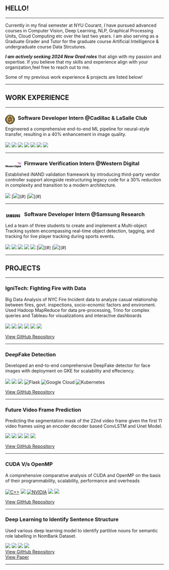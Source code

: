 ## HELLO!
---
Currently in my final semester at NYU Courant, I have pursued advanced courses in Computer Vision, Deep Learning, NLP, Graphical Processing Units, Cloud Computing etc over the last two years. I am also serving as a Graduate Grader and Tutor for the graduate course Artificial Intelligence & undergraduate course Data Strcutures.

_**I am actively seeking 2024 New Grad roles**_ that align with my passion and expertise. If you believe that my skills and experience align with your organization,feel free to reach out to me.

Some of my previous work experience & projects are listed below!

---
## WORK EXPERIENCE
---
### <img src="images\CLCMRC.png" alt="Cadillac Logo" width="30" height="30" align="left" style="margin-right: 10px;"> Software Developer Intern @Cadillac & LaSalle Club
Engineered a comprehensive end-to-end ML pipeline for neural-style transfer, resulting in a 40% enhancement in image quality.
<br><br>
[![](https://img.shields.io/badge/Python-3776AB?logo=Python&logoColor=white)](#)
[![](https://img.shields.io/badge/PyTorch-EE4C2C?logo=pytorch&logoColor=white)](#)
[![](https://img.shields.io/badge/HTML-E34F26?logo=HTML5&logoColor=white)](#)
[![](https://img.shields.io/badge/CSS-1572B6?logo=CSS3)](#)
[![](https://img.shields.io/badge/JavaScript-F7DF1E?logo=JavaScript&logoColor=black)](#)
[![](https://img.shields.io/badge/Django-092E20?logo=Django)](#)
[![](https://img.shields.io/badge/MySQL-4479A1?logo=MySQL&logoColor=white)](#)

---
### <img src="images\WDC.png" alt="Cadillac Logo" width="50" height="30" align="left" style="margin-right: 10px;"> Firmware Verification Intern @Western Digital
Established iNAND validation framework by introducing third-party vendor controller support alongside restructuring legacy code for a 30% reduction in complexity and transition to a modern architecture.
<br><br>
[![](https://img.shields.io/badge/C++-4479A1?logo=cplusplus&logoColor=white)](#)
[![](https://img.shields.io/badge/eMMC-white?)](#)
[![](https://img.shields.io/badge/Firmware%20Testing-grey?)](#)

---
### <img src="images\Samsung-logo.png" alt="Samsung Logo" width="50" height="30" align="left" style="margin-right: 10px;">Software Developer Intern @Samsung Research
Led a team of three students to create and implement a Multi-object Tracking system encompassing real-time object detection, tagging, and tracking for live player tracking during sports events.
<br><br>
[![](https://img.shields.io/badge/Python-3776AB?logo=Python&logoColor=white)](#)
[![](https://img.shields.io/badge/PyTorch-EE4C2C?logo=pytorch&logoColor=white)](#)
[![](https://img.shields.io/badge/OpenCV-5C3EE8?logo=OpenCV&logoColor=white)](#)
[![](https://img.shields.io/badge/scikit-F7931E?logo=scikit-learn&logoColor=white)](#)
[![](https://img.shields.io/badge/pandas-150458?logo=pandas&logoColor=white)](#)
[![](https://img.shields.io/badge/YOLO-white?)](#)
[![](https://img.shields.io/badge/DeepSORT-grey?)](#)

---
## PROJECTS
---
### IgniTech: Fighting Fire with Data
Big Data Analysis of NYC Fire Incident data to analyze casual relationship between fires, govt. inspections, socio-ecnomic factors and enviroment. Used Hadoop MapReduce for data pre-processing, Trino for complex queries and Tableau for visualizations and interactive dashboards
<br><br>
[![](https://img.shields.io/badge/Java-ED8B00?logo=openjdk&logoColor=white)](#)
[![](https://img.shields.io/badge/Python-3776AB?logo=Python&logoColor=white)](#)
[![](https://img.shields.io/badge/Apache%20Hadoop-66CCFF?logo=apachehadoop&logoColor=black)](#)
[![](https://img.shields.io/badge/Apache%20Hive-FDEE21?logo=apachehive&logoColor=black)](#)
[![](https://img.shields.io/badge/Tableau-E97627?logo=Tableau&logoColor=white)](#)
[![](https://img.shields.io/badge/Presto-5890FF.svg?logo=Presto&logoColor=white)](#)

<a href="https://github.com/Anoushka21/IgniTech" target="_blank">View GitHub Repository</a>

---
### DeepFake Detection
Developed an end-to-end comprehensive DeepFake detector for face images with deployment on GKE for scalability and effeciency. <br><br>
[![](https://img.shields.io/badge/Python-3776AB?logo=Python&logoColor=white)](#)
[![](https://img.shields.io/badge/PyTorch-EE4C2C?logo=pytorch&logoColor=white)](#)
[![](https://img.shields.io/badge/OpenCV-5C3EE8?logo=OpenCV&logoColor=white)](#)
![Flask](https://img.shields.io/badge/flask-%23000.svg?logo=flask&logoColor=white)
![Google Cloud](https://img.shields.io/badge/GoogleCloud-%234285F4.svg?logo=google-cloud&logoColor=white)
![Kubernetes](https://img.shields.io/badge/kubernetes-%23326ce5.svg?logo=kubernetes&logoColor=white)

<a href="https://github.com/Anoushka21/DeepFake-Detection" target="_blank">View GitHub Repository</a>

---
### Future Video Frame Prediction
Predicting the segmentation mask of the 22nd video frame given the first 11 video frames using an encoder decoder based ConvLSTM and Unet Model. 

[![](https://img.shields.io/badge/Python-3776AB?logo=Python&logoColor=white)](#)
[![](https://img.shields.io/badge/PyTorch-EE4C2C?logo=pytorch&logoColor=white)](#)
[![](https://img.shields.io/badge/OpenCV-5C3EE8?logo=OpenCV&logoColor=white)](#)
[![](https://img.shields.io/badge/ConvLSTM-white?logo=ConvLSTM)](#)
[![](https://img.shields.io/badge/GAN-grey?logo=GAN)](#)

<a href="https://github.com/Anoushka21/Future-Frame-Prediction-and-Segmentation" target="_blank">View GitHub Repository</a>

---
### CUDA V/s OpenMP
A comprehensive comparative analysis of CUDA and OpenMP on the basis of their programmability, scalability, performance and overheads <br><br>
[![C++](https://img.shields.io/badge/C++-00599C?logo=C%2B%2B&logoColor=white)](#)
[![](https://img.shields.io/badge/c-%2300599C.svg?logo=c&logoColor=white)](#)
[![NVIDIA](https://img.shields.io/badge/nVIDIA-%2376B900.svg?&logo=nVIDIA&logoColor=white)](#)
[![](https://img.shields.io/badge/OpenMP-grey?logo=OpenMP)](#)
[![](https://img.shields.io/badge/nvprof-white?logo=nvprof)](#)



<a href="https://github.com/Anoushka21/CUDA-vs-OpenMP" target="_blank">View GitHub Repository</a>

---
### Deep Learning to Identify Sentence Structure
Used various deep learning model to identify partitive nouns for semantic role labelling in NomBank Dataset.

[![](https://img.shields.io/badge/Python-3776AB?logo=Python&logoColor=white)](#)
[![](https://img.shields.io/badge/PyTorch-EE4C2C?logo=pytorch&logoColor=white)](#)
[![](https://img.shields.io/badge/Jupyter-white?logo=Jupyter)](#) 
[![](https://img.shields.io/badge/Hugging%20Face-FF6F00?logo=hugging%20face&logoColor=white)](#)
<br>
<a href="https://github.com/Anoushka21/Semantic-Role-Labelling-on-Nombank-Dataset" target="_blank">View GitHub Repository</a> <br>
<a href="https://drive.google.com/file/d/1oSSYjcFjBh8p4mo_gUisLHmg32Sm934s/view?usp=share_link" target="_blank">View Paper</a>

---
